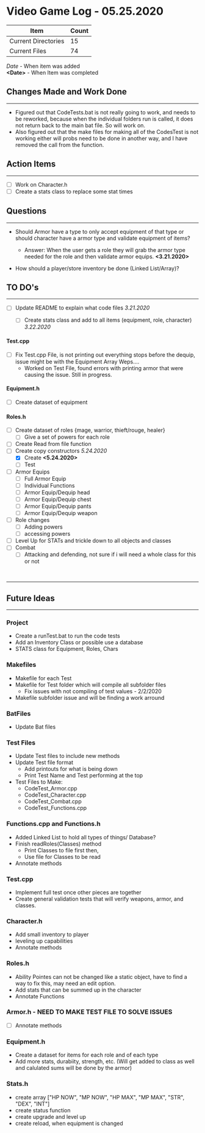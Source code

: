 # Video Game Log - 05.25.2020

<!-- Update Table with Current File Count -->
Item | Count
---|--
| Current Directories | 15
| Current Files | 74

_Date_ - When item was added <br />
__\<Date\>__ - When Item was completed

## Changes Made and Work Done
------------------------------
- Figured out that CodeTests.bat is not really going to work, and needs to be reworked, because when the individual folders run is called, it does not return back to the main bat file. So will work on.
- Also figured out that the make files for making all of the CodesTest is not working either will probs need to be done in another way, and I have removed the call from the function.

## Action Items
----------------
- [ ] Work on Character.h
- [ ] Create a stats class to replace some stat times

## Questions
------------
- Should Armor have a type to only accept equipment of that type or should character have a armor type and validate equipment of items?
   - Answer: When the user gets a role they will grab the armor type needed for the role and then validate armor equips. __<3.21.2020>__

- How should a player/store inventory be done (Linked List/Array)?

## TO DO's
-----------
- [ ] Update README to explain what code files _3.21.2020_
  - [ ] Create stats class and add to all items (equipment, role, character) _3.22.2020_


#### Test.cpp
- [ ] Fix Test.cpp File, is not printing out everything stops before the dequip, issue might be with the Equipment Array Weps....
    - Worked on Test File, found errors with printing armor that were causing the issue. Still in progress.

#### Equipment.h
- [ ] Create dataset of equipment

#### Roles.h
- [ ] Create dataset of roles {mage, warrior, thieft/rouge, healer}
  - [ ] Give a set of powers for each role
- [ ] Create Read from file function
- [ ] Create copy constructors _5.24.2020_
  - [x] Create __<5.24.2020>__
  - [ ] Test
- [ ] Armor Equips
  - [ ] Full Armor Equip
  - [ ] Individual Functions
  - [ ] Armor Equip/Dequip head
  - [ ] Armor Equip/Dequip chest
  - [ ] Armor Equip/Dequip pants
  - [ ] Armor Equip/Dequip weapon
- [ ] Role changes
  - [ ] Adding powers
  - [ ] accessing powers
- [ ] Level Up for STATs and trickle down to all objects and classes
- [ ] Combat
  - [ ] Attacking and defending, not sure if i will need a whole class for this or not
<br />

---
## Future Ideas 
---
### Project
- Create a runTest.bat to run the code tests 
- Add an Inventory Class or possible use a database
- STATS class for Equipment, Roles, Chars

### Makefiles
- Makefile for each Test
- Makefile for Test folder which will compile all subfolder files
  - Fix issues with not compiling of test values - 2/2/2020
- Makefile subfolder issue and will be finding a work arround

### BatFiles
- Update Bat files

### Test Files
- Update Test files to include new methods
- Update Test file format
  - Add printouts for what is being down
  - Print Test Name and Test performing at the top
- Test Files to Make:
  - CodeTest_Armor.cpp
  - CodeTest_Character.cpp
  - CodeTest_Combat.cpp
  - CodeTest_Functions.cpp

### Functions.cpp and Functions.h
- Added Linked List to hold all types of things/ Database?
- Finish readRoles(Classes) method
  - Print Classes to file first then,
  - Use file for Classes to be read 
- Annotate methods

### Test.cpp
- Implement full test once other pieces are together
- Create general validation tests that will verify weapons, armor, and classes.

### Character.h
- Add small inventory to player
- leveling up capabilities
- Annotate methods

### Roles.h
- Ability Pointes can not be changed like a static object, have to find a way to fix this, may need an edit option.
- Add stats that can be summed up in the character
- Annotate Functions

### Armor.h - NEED TO MAKE TEST FILE TO SOLVE ISSUES
- [ ] Annotate methods

### Equipment.h
- Create a dataset for items for each role and of each type
- Add more stats, durabiity, strength, etc. (Will get added to class as well and calulated sums will be done by the armor)

### Stats.h
  - create array ["HP NOW", "MP NOW", "HP MAX", "MP MAX", "STR", "DEX", "INT"]
  - create status function
  - create upgrade and level up
  - create reload, when equipment is changed
